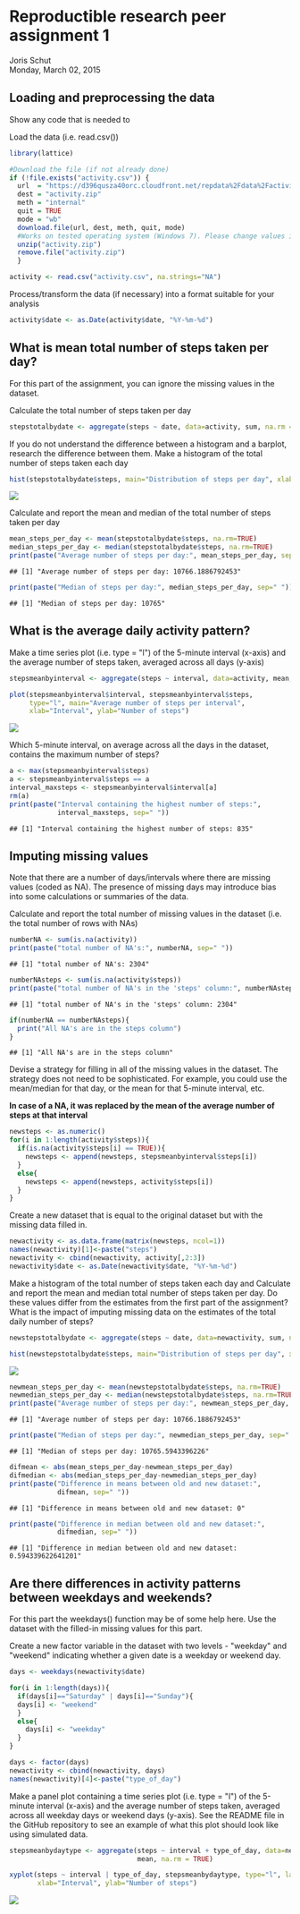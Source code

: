 # Reproductible research peer assignment 1
Joris Schut  
Monday, March 02, 2015  

## Loading and preprocessing the data

Show any code that is needed to

Load the data (i.e. read.csv())

```r
library(lattice)

#Download the file (if not already done)
if (!file.exists("activity.csv")) {
  url  = "https://d396qusza40orc.cloudfront.net/repdata%2Fdata%2Factivity.zip"
  dest = "activity.zip"
  meth = "internal"
  quit = TRUE
  mode = "wb"
  download.file(url, dest, meth, quit, mode)
  #Works on tested operating system (Windows 7). Please change values if needed.
  unzip("activity.zip")
  remove.file("activity.zip")
  }  

activity <- read.csv("activity.csv", na.strings="NA")
```

Process/transform the data (if necessary) into a format suitable for your analysis

```r
activity$date <- as.Date(activity$date, "%Y-%m-%d")
```

## What is mean total number of steps taken per day?

For this part of the assignment, you can ignore the missing values in the dataset.

Calculate the total number of steps taken per day

```r
stepstotalbydate <- aggregate(steps ~ date, data=activity, sum, na.rm = TRUE)
```

If you do not understand the difference between a histogram and a barplot, research the difference between them. Make a histogram of the total number of steps taken each day

```r
hist(stepstotalbydate$steps, main="Distribution of steps per day", xlab="Steps per day")
```

![](Peer_assignment_1_files/figure-html/unnamed-chunk-4-1.png) 

Calculate and report the mean and median of the total number of steps taken per day

```r
mean_steps_per_day <- mean(stepstotalbydate$steps, na.rm=TRUE)
median_steps_per_day <- median(stepstotalbydate$steps, na.rm=TRUE)
print(paste("Average number of steps per day:", mean_steps_per_day, sep=" "))
```

```
## [1] "Average number of steps per day: 10766.1886792453"
```

```r
print(paste("Median of steps per day:", median_steps_per_day, sep=" "))
```

```
## [1] "Median of steps per day: 10765"
```

## What is the average daily activity pattern?

Make a time series plot (i.e. type = "l") of the 5-minute interval (x-axis) and the average number of steps taken, averaged across all days (y-axis)

```r
stepsmeanbyinterval <- aggregate(steps ~ interval, data=activity, mean, na.rm = TRUE)

plot(stepsmeanbyinterval$interval, stepsmeanbyinterval$steps,
     type="l", main="Average number of steps per interval",
     xlab="Interval", ylab="Number of steps")
```

![](Peer_assignment_1_files/figure-html/unnamed-chunk-6-1.png) 

Which 5-minute interval, on average across all the days in the dataset, contains the maximum number of steps?

```r
a <- max(stepsmeanbyinterval$steps)
a <- stepsmeanbyinterval$steps == a
interval_maxsteps <- stepsmeanbyinterval$interval[a]
rm(a)
print(paste("Interval containing the highest number of steps:",
            interval_maxsteps, sep=" "))
```

```
## [1] "Interval containing the highest number of steps: 835"
```

## Imputing missing values

Note that there are a number of days/intervals where there are missing values (coded as NA). The presence of missing days may introduce bias into some calculations or summaries of the data.

Calculate and report the total number of missing values in the dataset (i.e. the total number of rows with NAs)

```r
numberNA <- sum(is.na(activity))
print(paste("total number of NA's:", numberNA, sep=" "))
```

```
## [1] "total number of NA's: 2304"
```

```r
numberNAsteps <- sum(is.na(activity$steps))
print(paste("total number of NA's in the 'steps' column:", numberNAsteps, sep=" "))
```

```
## [1] "total number of NA's in the 'steps' column: 2304"
```

```r
if(numberNA == numberNAsteps){
  print("All NA's are in the steps column")
}
```

```
## [1] "All NA's are in the steps column"
```

Devise a strategy for filling in all of the missing values in the dataset. The strategy does not need to be sophisticated. For example, you could use the mean/median for that day, or the mean for that 5-minute interval, etc.

**In case of a NA, it was replaced by the mean of the average number of steps at that interval**


```r
newsteps <- as.numeric()
for(i in 1:length(activity$steps)){
  if(is.na(activity$steps[i] == TRUE)){
    newsteps <- append(newsteps, stepsmeanbyinterval$steps[i])
  }
  else{
    newsteps <- append(newsteps, activity$steps[i])
  }
}
```

Create a new dataset that is equal to the original dataset but with the missing data filled in.

```r
newactivity <- as.data.frame(matrix(newsteps, ncol=1))
names(newactivity)[1]<-paste("steps")
newactivity <- cbind(newactivity, activity[,2:3])
newactivity$date <- as.Date(newactivity$date, "%Y-%m-%d")
```

Make a histogram of the total number of steps taken each day and Calculate and report the mean and median total number of steps taken per day. Do these values differ from the estimates from the first part of the assignment? What is the impact of imputing missing data on the estimates of the total daily number of steps?

```r
newstepstotalbydate <- aggregate(steps ~ date, data=newactivity, sum, na.rm = TRUE)

hist(newstepstotalbydate$steps, main="Distribution of steps per day", xlab="Steps per day")
```

![](Peer_assignment_1_files/figure-html/unnamed-chunk-11-1.png) 

```r
newmean_steps_per_day <- mean(newstepstotalbydate$steps, na.rm=TRUE)
newmedian_steps_per_day <- median(newstepstotalbydate$steps, na.rm=TRUE)
print(paste("Average number of steps per day:", newmean_steps_per_day, sep=" "))
```

```
## [1] "Average number of steps per day: 10766.1886792453"
```

```r
print(paste("Median of steps per day:", newmedian_steps_per_day, sep=" "))
```

```
## [1] "Median of steps per day: 10765.5943396226"
```

```r
difmean <- abs(mean_steps_per_day-newmean_steps_per_day)
difmedian <- abs(median_steps_per_day-newmedian_steps_per_day)
print(paste("Difference in means between old and new dataset:",
            difmean, sep=" "))
```

```
## [1] "Difference in means between old and new dataset: 0"
```

```r
print(paste("Difference in median between old and new dataset:",
            difmedian, sep=" "))
```

```
## [1] "Difference in median between old and new dataset: 0.594339622641201"
```

## Are there differences in activity patterns between weekdays and weekends?

For this part the weekdays() function may be of some help here. Use the dataset with the filled-in missing values for this part.

Create a new factor variable in the dataset with two levels - "weekday" and "weekend" indicating whether a given date is a weekday or weekend day.

```r
days <- weekdays(newactivity$date)

for(i in 1:length(days)){
  if(days[i]=="Saturday" | days[i]=="Sunday"){
  days[i] <- "weekend"
  }
  else{
    days[i] <- "weekday"
  }
}

days <- factor(days)
newactivity <- cbind(newactivity, days)
names(newactivity)[4]<-paste("type_of_day")
```

Make a panel plot containing a time series plot (i.e. type = "l") of the 5-minute interval (x-axis) and the average number of steps taken, averaged across all weekday days or weekend days (y-axis). See the README file in the GitHub repository to see an example of what this plot should look like using simulated data.

```r
stepsmeanbydaytype <- aggregate(steps ~ interval + type_of_day, data=newactivity,
                                mean, na.rm = TRUE)

xyplot(steps ~ interval | type_of_day, stepsmeanbydaytype, type="l", layout=c(1, 2), 
       xlab="Interval", ylab="Number of steps")
```

![](Peer_assignment_1_files/figure-html/unnamed-chunk-13-1.png) 
